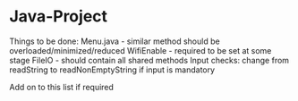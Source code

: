 # Java-Project
Things to be done:
Menu.java - similar method should be overloaded/minimized/reduced
WifiEnable - required to be set at some stage
FileIO - should contain all shared methods
Input checks:
  change from readString to readNonEmptyString if input is mandatory

Add on to this list if required
